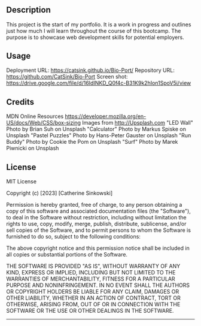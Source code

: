 # <README>

## Description

This project is the start of my portfolio. It is a work in progress and outlines just how much I will learn throughout the course of this bootcamp. The purpose is to showcase web development skills for potential employers.

## Usage
Deployment URL: https://catsink.github.io/Bio-Port/
Repository URL: https://github.com/CatSink/Bio-Port
Screen shot: https://drive.google.com/file/d/16IdINKD_Q0f4c-B31K9k2hIon1SpoV5i/view

## Credits
MDN Online Resources
https://developer.mozilla.org/en-US/docs/Web/CSS/box-sizing
Images from http://Upsplash.com
"LED Wall" Photo by Brian Suh on Unsplash
"Calculator" Photo by Markus Spiske on Unsplash
"Pastel Puzzles" Photo by Hans-Peter Gauster on Unsplash
"Run Buddy" Photo by Cookie the Pom on Unsplash
"Surf" Photo by Marek Piwnicki on Unsplash

## License

MIT License

Copyright (c) [2023] [Catherine Sinkowski]

Permission is hereby granted, free of charge, to any person obtaining a copy
of this software and associated documentation files (the "Software"), to deal
in the Software without restriction, including without limitation the rights
to use, copy, modify, merge, publish, distribute, sublicense, and/or sell
copies of the Software, and to permit persons to whom the Software is
furnished to do so, subject to the following conditions:

The above copyright notice and this permission notice shall be included in all
copies or substantial portions of the Software.

THE SOFTWARE IS PROVIDED "AS IS", WITHOUT WARRANTY OF ANY KIND, EXPRESS OR
IMPLIED, INCLUDING BUT NOT LIMITED TO THE WARRANTIES OF MERCHANTABILITY,
FITNESS FOR A PARTICULAR PURPOSE AND NONINFRINGEMENT. IN NO EVENT SHALL THE
AUTHORS OR COPYRIGHT HOLDERS BE LIABLE FOR ANY CLAIM, DAMAGES OR OTHER
LIABILITY, WHETHER IN AN ACTION OF CONTRACT, TORT OR OTHERWISE, ARISING FROM,
OUT OF OR IN CONNECTION WITH THE SOFTWARE OR THE USE OR OTHER DEALINGS IN THE
SOFTWARE.

---

